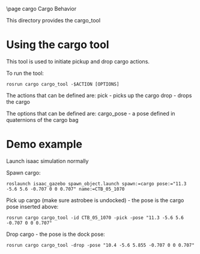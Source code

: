 \page cargo Cargo Behavior

This directory provides the cargo_tool

# Using the cargo tool

This tool is used to initiate pickup and drop cargo actions.

To run the tool:
	
	rosrun cargo cargo_tool -$ACTION [OPTIONS]

The actions that can be defined are:
pick - picks up the cargo
drop - drops the cargo

The options that can be defined are:
cargo_pose     - a pose defined in quaternions of the cargo bag

# Demo example

Launch isaac simulation normally

Spawn cargo:

    roslaunch isaac_gazebo spawn_object.launch spawn:=cargo pose:="11.3 -5.6 5.6 -0.707 0 0 0.707" name:=CTB_05_1070

Pick up cargo (make sure astrobee is undocked) - the pose is the cargo pose inserted above:

    rosrun cargo cargo_tool -id CTB_05_1070 -pick -pose "11.3 -5.6 5.6 -0.707 0 0 0.707"

Drop cargo - the pose is the dock pose:

    rosrun cargo cargo_tool -drop -pose "10.4 -5.6 5.855 -0.707 0 0 0.707"